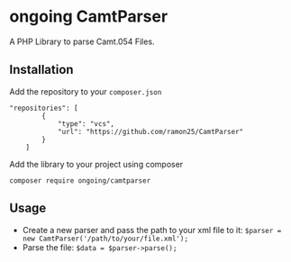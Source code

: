 # ongoing CamtParser

A PHP Library to parse Camt.054 Files.

## Installation
Add the repository to your `composer.json`
```
"repositories": [
        {
            "type": "vcs",
            "url": "https://github.com/ramon25/CamtParser"
        }
    ]
```
Add the library to your project using composer
```
composer require ongoing/camtparser
```

## Usage
- Create a new parser and pass the path to your xml file to it:
 `$parser = new CamtParser('/path/to/your/file.xml');`
- Parse the file:
 `$data = $parser->parse();`
